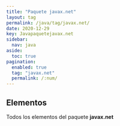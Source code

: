 ```yaml
---
title: "Paquete javax.net"
layout: tag
permalink: /java/tag/javax.net/
date: 2020-12-29
key: Javapaquetejavax.net
sidebar: 
  nav: java
aside: 
  toc: true
pagination: 
  enabled: true
  tag: "javax.net"
  permalink: /:num/
---
```


<h2>Elementos</h2>
Todos los elementos del paquete <strong>javax.net</strong>
